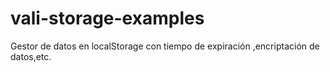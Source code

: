 # vali-storage-examples
Gestor de datos en localStorage con tiempo de expiración ,encriptación de datos,etc.
